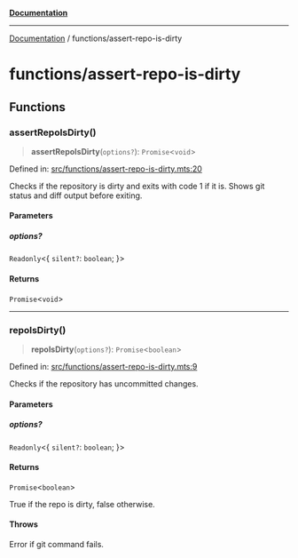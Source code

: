 [**Documentation**](../README.md)

---

[Documentation](../README.md) / functions/assert-repo-is-dirty

# functions/assert-repo-is-dirty

## Functions

### assertRepoIsDirty()

> **assertRepoIsDirty**(`options?`): `Promise`\<`void`\>

Defined in: [src/functions/assert-repo-is-dirty.mts:20](https://github.com/noshiro-pf/ts-repo-utils/blob/main/src/functions/assert-repo-is-dirty.mts#L20)

Checks if the repository is dirty and exits with code 1 if it is.
Shows git status and diff output before exiting.

#### Parameters

##### options?

`Readonly`\<\{ `silent?`: `boolean`; \}\>

#### Returns

`Promise`\<`void`\>

---

### repoIsDirty()

> **repoIsDirty**(`options?`): `Promise`\<`boolean`\>

Defined in: [src/functions/assert-repo-is-dirty.mts:9](https://github.com/noshiro-pf/ts-repo-utils/blob/main/src/functions/assert-repo-is-dirty.mts#L9)

Checks if the repository has uncommitted changes.

#### Parameters

##### options?

`Readonly`\<\{ `silent?`: `boolean`; \}\>

#### Returns

`Promise`\<`boolean`\>

True if the repo is dirty, false otherwise.

#### Throws

Error if git command fails.

